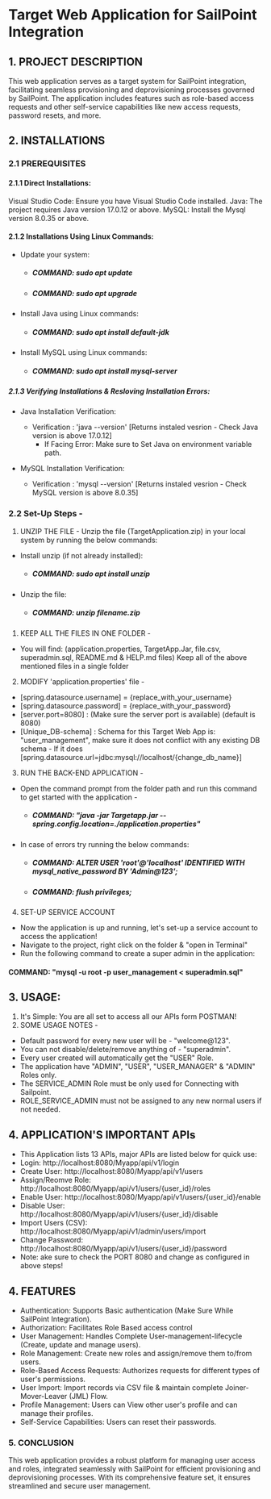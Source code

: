# Target Web Application for SailPoint Integration

## 1. PROJECT DESCRIPTION
This web application serves as a target system for SailPoint integration, facilitating seamless provisioning and deprovisioning processes governed by SailPoint. The application includes features such as role-based access requests and other self-service capabilities like new access requests, password resets, and more.

## 2. INSTALLATIONS

### 2.1 PREREQUISITES

#### 2.1.1 Direct Installations:
Visual Studio Code: Ensure you have Visual Studio Code installed.
Java: The project requires Java version 17.0.12 or above.
MySQL: Install the Mysql version 8.0.35 or above.

#### 2.1.2 Installations Using Linux Commands:
- Update your system:
    - ##### COMMAND: sudo apt update
    - ##### COMMAND: sudo apt upgrade

- Install Java using Linux commands:
    - ##### COMMAND: sudo apt install default-jdk

- Install MySQL using Linux commands:
    - ##### COMMAND: sudo apt install mysql-server

##### 2.1.3 Verifying Installations & Resloving Installation Errors:
- Java Installation Verification:
    - Verification : 'java --version' [Returns instaled vesrion - Check Java version is above 17.0.12] 
        - If Facing Error: Make sure to Set Java on environment variable path.

- MySQL Installation Verification:
    - Verification : 'mysql --version' [Returns instaled vesrion - Check MySQL version is above 8.0.35]

### 2.2 Set-Up Steps -

1. UNZIP THE FILE -
Unzip the file (TargetApplication.zip) in your local system by running the below commands:
- Install unzip (if not already installed):
    - ##### COMMAND: sudo apt install unzip
- Unzip the file:
    - ##### COMMAND: unzip filename.zip

1. KEEP ALL THE FILES IN ONE FOLDER -
- You will find: (application.properties, TargetApp.Jar, file.csv, superadmin.sql, README.md & HELP.md files) Keep all of the above mentioned files in a single folder

2. MODIFY 'application.properties' file -
- [spring.datasource.username] = {replace_with_your_username}
- [spring.datasource.password] = {replace_with_your_password}
- [server.port=8080] : (Make sure the server port is available) (default is 8080)
- [Unique_DB-schema] : Schema for this Target Web App is: "user_management", make sure it does not conflict with any existing DB schema - If it does [spring.datasource.url=jdbc:mysql://localhost/{change_db_name}]

3. RUN THE BACK-END APPLICATION -
- Open the command prompt from the folder path and run this command to get started with the application -
    - ##### COMMAND: "java -jar Targetapp.jar --spring.config.location=./application.properties"

- In case of errors try running the below commands:
    - ##### COMMAND: ALTER USER 'root'@'localhost' IDENTIFIED WITH mysql_native_password BY 'Admin@123';
    - ##### COMMAND: flush privileges;

4. SET-UP SERVICE ACCOUNT
- Now the application is up and running, let's set-up a service account to access the application!
- Navigate to the project, right click on the folder & "open in Terminal"
- Run the following command to create a super admin in the application:
#### COMMAND: "mysql -u root -p user_management < superadmin.sql"

## 3. USAGE:
1. It's Simple:  You are all set to access all our APIs form POSTMAN! 
2. SOME USAGE NOTES -
- Default password for every new user will be   - "welcome@123".
- You can not disable/delete/remove anything of - "superadmin".
- Every user created will automatically get the "USER" Role.
- The application have "ADMIN", "USER", "USER_MANAGER" & "ADMIN" Roles only.
- The SERVICE_ADMIN Role must be only used for Connecting with Sailpoint.
- ROLE_SERVICE_ADMIN must not be assigned to any new normal users if not needed.

## 4. APPLICATION'S IMPORTANT APIs
- This Application lists 13 APIs, major APIs are listed below for quick use:
- Login: http://localhost:8080/Myapp/api/v1/login
- Create User: http://localhost:8080/Myapp/api/v1/users
- Assign/Reomve Role: http://localhost:8080/Myapp/api/v1/users/{user_id}/roles
- Enable User: http://localhost:8080/Myapp/api/v1/users/{user_id}/enable
- Disable User: http://localhost:8080/Myapp/api/v1/users/{user_id}/disable
- Import Users (CSV): http://localhost:8080/Myapp/api/v1/admin/users/import
- Change Password: http://localhost:8080/Myapp/api/v1/users/{user_id}/password
- Note: ake sure to check the PORT 8080 and change as configured in above steps!

## 4. FEATURES
- Authentication: Supports Basic authentication (Make Sure While SailPoint Integration).
- Authorization: Facilitates Role Based access control
- User Management: Handles Complete User-management-lifecycle (Create, update and manage users).
- Role Management: Create new roles and assign/remove them to/from users.
- Role-Based Access Requests: Authorizes requests for different types of user's permissions.
- User Import: Import records via CSV file & maintain complete Joiner-Mover-Leaver (JML) Flow.
- Profile Management: Users can View other user's profile and can manage their profiles.
- Self-Service Capabilities: Users can reset their passwords.

### 5. CONCLUSION
This web application provides a robust platform for managing user access and roles, integrated seamlessly with SailPoint for efficient provisioning and deprovisioning processes. With its comprehensive feature set, it ensures streamlined and secure user management.